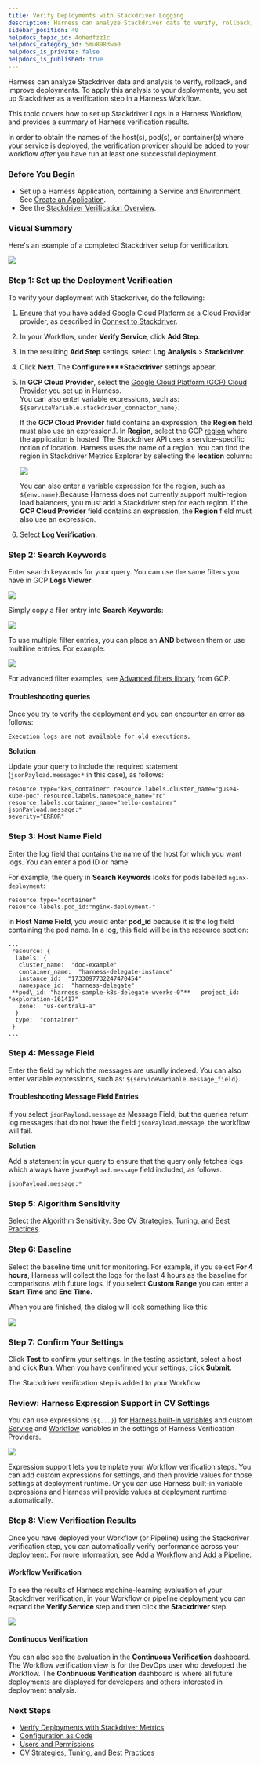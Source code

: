 ```yaml
---
title: Verify Deployments with Stackdriver Logging
description: Harness can analyze Stackdriver data to verify, rollback, and improve deployments.
sidebar_position: 40
helpdocs_topic_id: 4ohedfzz1c
helpdocs_category_id: 5mu8983wa0
helpdocs_is_private: false
helpdocs_is_published: true
---
```


Harness can analyze Stackdriver data and analysis to verify, rollback, and improve deployments. To apply this analysis to your deployments, you set up Stackdriver as a verification step in a Harness Workflow.

This topic covers how to set up Stackdriver Logs in a Harness Workflow, and provides a summary of Harness verification results.

In order to obtain the names of the host(s), pod(s), or container(s) where your service is deployed, the verification provider should be added to your workflow *after* you have run at least one successful deployment.

### Before You Begin

* Set up a Harness Application, containing a Service and Environment. See [Create an Application](../../model-cd-pipeline/applications/application-configuration.md).
* See the [Stackdriver Verification Overview](../continuous-verification-overview/concepts-cv/stackdriver-and-harness-overview.md).

### Visual Summary

Here's an example of a completed Stackdriver setup for verification.

![](./static/3-verify-deployments-with-stackdriver-08.png)

### Step 1: Set up the Deployment Verification

To verify your deployment with Stackdriver, do the following:

1. Ensure that you have added Google Cloud Platform as a Cloud Provider provider, as described in [Connect to Stackdriver](stackdriver-connection-setup.md).
2. In your Workflow, under **Verify Service**, click **Add Step**.
3. In the resulting **Add Step** settings, select **Log Analysis** > **Stackdriver**.
4. Click **Next**. The **Configure****Stackdriver** settings appear.
5. In **GCP Cloud Provider**, select the [Google Cloud Platform (GCP) Cloud Provider](https://docs.harness.io/article/whwnovprrb-cloud-providers#google_cloud_platform_gcp) you set up in Harness.  
   You can also enter variable expressions, such as: `${serviceVariable.stackdriver_connector_name}`.

   If the **GCP Cloud Provider** field contains an expression, the **Region** field must also use an expression.1. In **Region**, select the GCP [region](https://cloud.google.com/compute/docs/regions-zones/) where the application is hosted. The Stackdriver API uses a service-specific notion of location. Harness uses the name of a region. You can find the region in Stackdriver Metrics Explorer by selecting the **location** column:

   ![](./static/3-verify-deployments-with-stackdriver-09.png)

   You can also enter a variable expression for the region, such as `${env.name}`.Because Harness does not currently support multi-region load balancers, you must add a Stackdriver step for each region. If the **GCP Cloud Provider** field contains an expression, the **Region** field must also use an expression.
   
6. Select **Log Verification**.

### Step 2: Search Keywords

Enter search keywords for your query. You can use the same filters you have in GCP **Logs Viewer**.

![](./static/3-verify-deployments-with-stackdriver-10.png)

Simply copy a filer entry into **Search Keywords**:

![](./static/3-verify-deployments-with-stackdriver-11.png)

To use multiple filter entries, you can place an **AND** between them or use multiline entries. For example:

![](./static/3-verify-deployments-with-stackdriver-12.png)

For advanced filter examples, see [Advanced filters library](https://cloud.google.com/logging/docs/view/filters-library) from GCP.

#### Troubleshooting queries

Once you try to verify the deployment and you can encounter an error as follows:

`Execution logs are not available for old executions.`

**Solution**

Update your query to include the required statement (`jsonPayload.message:*` in this case), as follows:


```
resource.type="k8s_container" resource.labels.cluster_name="guse4-kube-poc" resource.labels.namespace_name="rc"   
resource.labels.container_name="hello-container"   
jsonPayload.message:*   
severity="ERROR"
```
### Step 3: Host Name Field

Enter the log field that contains the name of the host for which you want logs. You can enter a pod ID or name.

For example, the query in **Search Keywords** looks for pods labelled `nginx-deployment`:


```
resource.type="container"  
resource.labels.pod_id:"nginx-deployment-"
```
In **Host Name Field**, you would enter **pod\_id** because it is the log field containing the pod name. In a log, this field will be in the resource section:


```
...  
 resource: {  
  labels: {  
   cluster_name:  "doc-example"      
   container_name:  "harness-delegate-instance"      
   instance_id:  "1733097732247470454"      
   namespace_id:  "harness-delegate"      
 **pod\_id: "harness-sample-k8s-delegate-wverks-0"**   project_id:  "exploration-161417"      
   zone:  "us-central1-a"      
  }  
  type:  "container"     
 }  
...
```
### Step 4: Message Field

Enter the field by which the messages are usually indexed. You can also enter variable expressions, such as: `${serviceVariable.message_field}`.

#### Troubleshooting Message Field Entries

If you select `jsonPayload.message` as Message Field, but the queries return log messages that do not have the field `jsonPayload.message`, the workflow will fail.

**Solution**

Add a statement in your query to ensure that the query only fetches logs which always have `jsonPayload.message` field included, as follows.

`jsonPayload.message:*`

### Step 5: Algorithm Sensitivity

Select the Algorithm Sensitivity. See [CV Strategies, Tuning, and Best Practices](../continuous-verification-overview/concepts-cv/cv-strategies-and-best-practices.md#algorithm-sensitivity-and-failure-criteria).

### Step 6: Baseline

Select the baseline time unit for monitoring. For example, if you select **For 4 hours**, Harness will collect the logs for the last 4 hours as the baseline for comparisons with future logs. If you select **Custom Range** you can enter a **Start Time** and **End Time.**

When you are finished, the dialog will look something like this:

![](./static/3-verify-deployments-with-stackdriver-13.png)

### Step 7: Confirm Your Settings

Click **Test** to confirm your settings. In the testing assistant, select a host and click **Run**. When you have confirmed your settings, click **Submit**.

The Stackdriver verification step is added to your Workflow.

### Review: Harness Expression Support in CV Settings

You can use expressions (`${...}`) for [Harness built-in variables](../../kubernetes-deployments/workflow-variables-expressions.md) and custom [Service](../../model-cd-pipeline/setup-services/service-configuration.md) and [Workflow](../../model-cd-pipeline/workflows/add-workflow-variables-new-template.md) variables in the settings of Harness Verification Providers.

![](./static/3-verify-deployments-with-stackdriver-14.png)

Expression support lets you template your Workflow verification steps. You can add custom expressions for settings, and then provide values for those settings at deployment runtime. Or you can use Harness built-in variable expressions and Harness will provide values at deployment runtime automatically.

### Step 8: View Verification Results

Once you have deployed your Workflow (or Pipeline) using the Stackdriver verification step, you can automatically verify performance across your deployment. For more information, see [Add a Workflow](../../model-cd-pipeline/workflows/workflow-configuration.md) and [Add a Pipeline](../../model-cd-pipeline/pipelines/pipeline-configuration.md).

#### Workflow Verification

To see the results of Harness machine-learning evaluation of your Stackdriver verification, in your Workflow or pipeline deployment you can expand the **Verify Service** step and then click the **Stackdriver** step.

![](./static/3-verify-deployments-with-stackdriver-15.png)

#### Continuous Verification

You can also see the evaluation in the **Continuous Verification** dashboard. The Workflow verification view is for the DevOps user who developed the Workflow. The **Continuous Verification** dashboard is where all future deployments are displayed for developers and others interested in deployment analysis.

### Next Steps

* [Verify Deployments with Stackdriver Metrics](verify-deployments-with-stackdriver-metrics.md)
* [Configuration as Code](https://docs.harness.io/article/htvzryeqjw-configuration-as-code)
* [Users and Permissions](https://docs.harness.io/article/ven0bvulsj-users-and-permissions)
* [CV Strategies, Tuning, and Best Practices](../continuous-verification-overview/concepts-cv/cv-strategies-and-best-practices.md#algorithm-sensitivity-and-failure-criteria)


